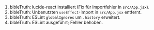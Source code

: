 1) bibleTruth: lucide-react installiert (Fix für Importfehler in `src/App.jsx`).
2) bibleTruth: Unbenutzten `useEffect`-Import in `src/App.jsx` entfernt.
3) bibleTruth: ESLint `globalIgnores` um `.history` erweitert.
4) bibleTruth: ESLint ausgeführt; Fehler behoben.


